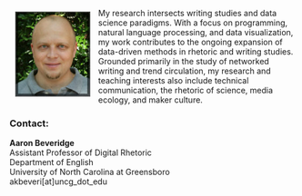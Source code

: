 <p><img src="./images/headshot1_tiny.jpg" align="left" style="display:inline;margin:6px 14px 0px 10px;"/>My research intersects writing studies and data science paradigms. With a focus on programming, natural language processing, and data visualization, my work contributes to the ongoing expansion of data-driven methods in rhetoric and writing studies. Grounded primarily in the study of networked writing and trend circulation, my research and teaching interests also include technical communication, the rhetoric of science, media ecology, and maker culture.</p>

### **Contact:**

**Aaron Beveridge**  
Assistant Professor of Digital Rhetoric  
Department of English  
University of North Carolina at Greensboro  
akbeveri[at]uncg_dot_edu
